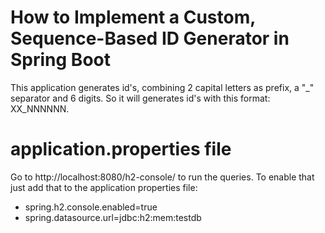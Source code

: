 # How to Implement a Custom, Sequence-Based ID Generator in Spring Boot
This application generates id's, combining 2 capital letters as prefix, a "_" separator and 6 digits. So it will generates id's with this format: XX_NNNNNN.

# application.properties file
Go to http://localhost:8080/h2-console/ to run the queries. To enable that just add that to the application properties file:
- spring.h2.console.enabled=true
- spring.datasource.url=jdbc:h2:mem:testdb
